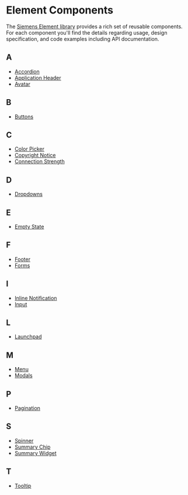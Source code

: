 # Element Components

The [Siemens Element library](https://github.com/siemens/element)
provides a rich set of reusable components. For each component you'll find the
details regarding usage, design specification, and code examples including API
documentation.

## A

- [Accordion](layout-navigation/accordion.md)
- [Application Header](layout-navigation/application-header.md)
- [Avatar](status-notifications/avatar.md)

## B

- [Buttons](buttons-menus/buttons.md)

## C

- [Color Picker](forms-inputs/color-picker.md)
- [Copyright Notice](status-notifications/copyright-notice.md)
- [Connection Strength](status-notifications/connection-strength.md)

## D

- [Dropdowns](buttons-menus/dropdowns.md)

## E

- [Empty State](status-notifications/empty-state.md)

## F

- [Footer](layout-navigation/footer.md)
- [Forms](forms-inputs/forms.md)

## I

- [Inline Notification](status-notifications/inline-notification.md)
- [Input](forms-inputs/input.md)

## L

- [Launchpad](layout-navigation/launchpad.md)

## M

- [Menu](buttons-menus/menu.md)
- [Modals](layout-navigation/modals.md)

## P

- [Pagination](layout-navigation/pagination.md)

## S

- [Spinner](progress-indication/spinner.md)
- [Summary Chip](status-notifications/summary-chip.md)
- [Summary Widget](status-notifications/summary-widget.md)

## T

- [Tooltip](status-notifications/tooltip.md)
